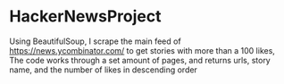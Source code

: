 # HackerNewsProject

Using BeautifulSoup,  I scrape the main feed of https://news.ycombinator.com/ to get stories with more than a 100 likes,  
The code works through a set amount of pages,  and returns urls, story name,  and the number of likes in descending order

